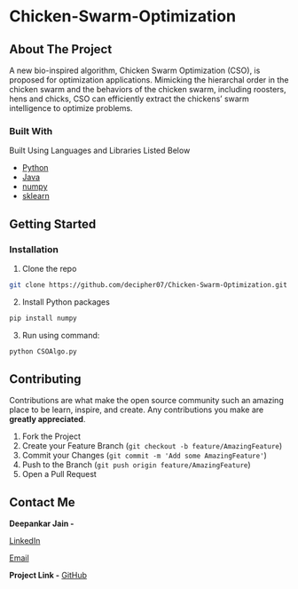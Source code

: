 # Chicken-Swarm-Optimization

<!-- ABOUT THE PROJECT -->
## About The Project

A new bio-inspired algorithm, Chicken Swarm Optimization (CSO), is proposed for optimization applications. Mimicking the hierarchal order in the chicken swarm and the behaviors of the chicken swarm, including roosters, hens and chicks, CSO can efficiently extract the chickens’ swarm intelligence to optimize problems.


### Built With
Built Using Languages and Libraries Listed Below 
* [Python](https://docs.python.org/3/)
* [Java](https://docs.oracle.com/en/java/)
* [numpy](https://numpy.org/devdocs/)
* [sklearn](https://scikit-learn.org/stable/)




<!-- GETTING STARTED -->
## Getting Started

### Installation

1. Clone the repo
```sh
git clone https://github.com/decipher07/Chicken-Swarm-Optimization.git
```
2. Install Python packages
```sh
pip install numpy 
```
3. Run using command:
```Python
python CSOAlgo.py
```

<!-- CONTRIBUTING -->
## Contributing

Contributions are what make the open source community such an amazing place to be learn, inspire, and create. Any contributions you make are **greatly appreciated**.

1. Fork the Project
2. Create your Feature Branch (`git checkout -b feature/AmazingFeature`)
3. Commit your Changes (`git commit -m 'Add some AmazingFeature'`)
4. Push to the Branch (`git push origin feature/AmazingFeature`)
5. Open a Pull Request


<!-- CONTACT -->
## Contact Me

**Deepankar Jain -** 

[LinkedIn](https://www.linkedin.com/in/deepankar-jain-3997551a9/)

[Email](social.deej@gmail.com)

**Project Link -** [GitHub](https://github.com/decipher07/Chicken-Swarm-Optimization.git)